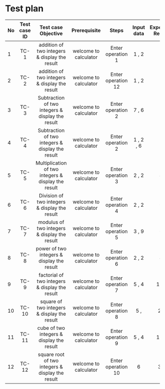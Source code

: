 # Test plan 

|No|Test case ID|Test case Objective                                 |Prerequisite         |Steps             |Input data   |Expected Result|Actual Result        |Status|
|:-|:----------:|:--------------------------------------------------:|:-------------------:|:----------------:|:-----------:|:-------------:|:-------------------:|:----:|
|1 |TC-1        |addition of two integers & display the result       |welcome to calculator|Enter operation  1|1  ,     2   |3              |3                    |Pass  |
|2 |TC-2        |addition of two integers & display the result       |welcome to calculator|Enter operation 12|1  ,     2   |3              |enter valid operation|Fail  |   
|3 |TC-3        |Subtraction of two integers & display the result    |welcome to calculator|Enter operation 2 |7  ,     6   |1              |1                    |Pass  |
|4 |TC-4        |Subtraction of two integers & display the result    |welcome to calculator|Enter operation 2 |1 , 2 ,    6 |1              |enter valid number   |Fail  |
|5 |TC-5        |Multiplication of two integers & display the result |welcome to calculator|Enter operation 3 |2  ,    2    |4              |4                    |Pass  |
|6 |TC-6        |Division of two integers & display the result       |welcome to calculator|Enter operation 4 |2  ,    2    |0              |0                    |Pass  |
|7 |TC-7        |modulus of two integers & display the result        |welcome to calculator|Enter operation 5 |3  ,    9    |0              |0                    |Pass  |
|8 |TC-8        |power of two integers & display the result          |welcome to calculator|Enter operation 6 |2  ,    2    |4              |4                    |Pass  |
|9 |TC-9        |factorial of two integers & display the result      |welcome to calculator|Enter operation 7 |5  ,    4    |120            |120                  |Pass  |
|10|TC-10       |square of two integers & display the result         |welcome to calculator|Enter operation 8 |5  ,         |25             |25                   |Pass  |
|11|TC-11       |cube of two integers & display the result           |welcome to calculator|Enter operation 9 |5  ,    4    |125            |25                   |Pass  |
|12|TC-12       |square root of two integers & display the result    |welcome to calculator|Enter operation 10|6            |36             |36                   |Pass  |


